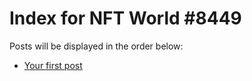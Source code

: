 # Index for NFT World #8449
Posts will be displayed in the order below:

- [Your first post](./001-first.md)

